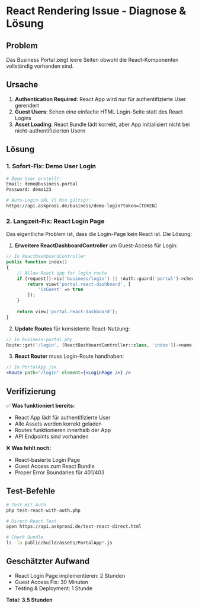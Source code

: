 # React Rendering Issue - Diagnose & Lösung

## Problem
Das Business Portal zeigt leere Seiten obwohl die React-Komponenten vollständig vorhanden sind.

## Ursache
1. **Authentication Required**: React App wird nur für authentifizierte User gerendert
2. **Guest Users**: Sehen eine einfache HTML Login-Seite statt des React Logins
3. **Asset Loading**: React Bundle lädt korrekt, aber App initialisiert nicht bei nicht-authentifizierten Usern

## Lösung

### 1. Sofort-Fix: Demo User Login
```bash
# Demo User erstellt:
Email: demo@business.portal
Password: demo123

# Auto-Login URL (5 Min gültig):
https://api.askproai.de/business/demo-login?token=[TOKEN]
```

### 2. Langzeit-Fix: React Login Page

Das eigentliche Problem ist, dass die Login-Page kein React ist. Die Lösung:

1. **Erweitere ReactDashboardController** um Guest-Access für Login:
```php
// In ReactDashboardController
public function index()
{
    // Allow React app for login route
    if (request()->is('business/login') || !Auth::guard('portal')->check()) {
        return view('portal.react-dashboard', [
            'isGuest' => true
        ]);
    }
    
    return view('portal.react-dashboard');
}
```

2. **Update Routes** für konsistente React-Nutzung:
```php
// In business-portal.php
Route::get('/login', [ReactDashboardController::class, 'index'])->name('login');
```

3. **React Router** muss Login-Route handhaben:
```jsx
// In PortalApp.jsx
<Route path="/login" element={<LoginPage />} />
```

## Verifizierung

✅ **Was funktioniert bereits:**
- React App lädt für authentifizierte User
- Alle Assets werden korrekt geladen
- Routes funktionieren innerhalb der App
- API Endpoints sind vorhanden

❌ **Was fehlt noch:**
- React-basierte Login Page
- Guest Access zum React Bundle
- Proper Error Boundaries für 401/403

## Test-Befehle
```bash
# Test mit Auth
php test-react-with-auth.php

# Direct React Test
open https://api.askproai.de/test-react-direct.html

# Check Bundle
ls -la public/build/assets/PortalApp*.js
```

## Geschätzter Aufwand
- React Login Page implementieren: 2 Stunden
- Guest Access Fix: 30 Minuten
- Testing & Deployment: 1 Stunde

**Total: 3.5 Stunden**